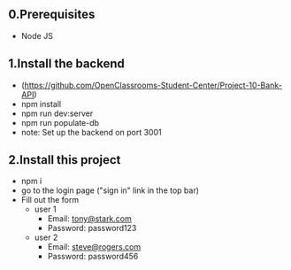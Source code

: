 ## 0.Prerequisites
- Node JS
## 1.Install the backend
- (https://github.com/OpenClassrooms-Student-Center/Project-10-Bank-API) 
 - npm install
 - npm run dev:server
 - npm run populate-db
- note: Set up the backend on port 3001
## 2.Install this project
- npm i
- go to the login page ("sign in" link in the top bar)
- Fill out the form
  - user 1
    - Email: tony@stark.com
    - Password: password123
  - user 2
    - Email: steve@rogers.com
    - Password: password456